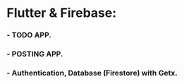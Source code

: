 # Flutter & Firebase: 

### - TODO APP.
### - POSTING APP.
### - Authentication, Database (Firestore) with Getx.
